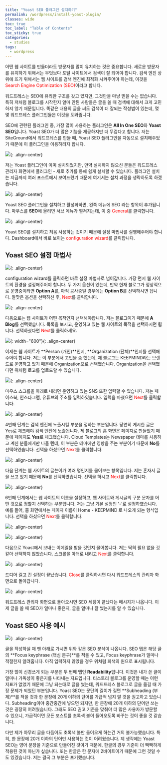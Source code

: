 ```yaml
---
title: "Yoast SEO 플러그인 설치하기"
permalink: /wordpress/install-yoast-plugin/
classes: wide
toc: true
toc_label: "Table of Contents"
toc_sticky: true
categories:
  - studies
tags:
  - wordpress
---
```


어떤 웹 사이트를 만들더라도 방문자를 많이 유치하는 것은 중요합니다. 새로운 방문자를 유치하기 위해서는 무엇보다 포털 사이트에서 검색이 잘 되어야 합니다. 검색 엔진 상위에 뜨기 위해서는 웹 사이트를 검색 엔진에 최적화 시켜주어야 하는데, 이것을 <span style="color:red">Search Engine Optimization (SEO)</span>이라고 합니다.

워드프레스는 SEO에 유리한 구조를 갖고 있지만, 그것만을 마냥 믿을 수는 없습니다. 특히 저처럼 블로그를 시작한지 얼마 안된 사람들은 글을 쓸 때 검색에 대해서 크게 고민하지 않기 때문입니다. 똑같은 내용의 글을 써도 검색이 더 잘되는 작성법이 있는데, 몇몇 워드프레스 플러그인들은 이것을 도와줍니다.

SEO에 관련된 플러그인 중, 가장 많이 사용하는 플러그인은 **All In One SEO**와 **Yoast SEO**입니다. Yoast SEO가 더 많은 기능을 제공하지만 더 무겁다고 합니다. 저는 SiteGround에서 워드프레스를 만들 때, Yoast SEO 플러그인을 자동으로 설치해주었기 때문에 이 플러그인을 이용하려자 합니다.

![](https://github.com/JoonsuRyu/images/blob/master/WordPress/009/01.png?raw=true){: .align-center}

저는 Yoast 플러그인이 이미 설치되었지만, 만약 설치하지 않으신 분들은 워드프레스 관리자 화면에서 플러그인 - 새로 추가를 통해 쉽게 설치할 수 있습니다. 플러그인 설치는 지금까지 여러 포스트에서 보여드렸기 때문에 여기서는 설치 과정을 생략하도록 하겠습니다.

![](https://github.com/JoonsuRyu/images/blob/master/WordPress/009/02.png?raw=true){: .align-center}

Yoast SEO 플러그인을 설치하고 활성화하면, 왼쪽 메뉴에 SEO 라는 항목이 추가됩니다. 마우스를 **SEO**에 올리면 서브 메뉴가 펼쳐지는데, 이 중 <span style="color:red">General</span>를 클릭합니다.

![](https://github.com/JoonsuRyu/images/blob/master/WordPress/009/03.png?raw=true){: .align-center}

Yoast SEO를 설치하고 처음 사용하는 것이기 때문에 설정 마법사를 실행해주어야 합니다. Dashboard에서 바로 보이는 <span style="color:red">configuration wizard</span>를 클릭합니다.

## Yoast SEO 설정 마법사

![](https://github.com/JoonsuRyu/images/blob/master/WordPress/009/04.png?raw=true){: .align-center}

configuration wizard를 클릭하면 바로 설정 마법사로 넘어갑니다. 가장 먼저 웹 사이트의 환경을 설정해주어야 합니다. 두 가지 옵션이 있는데, 만약 현재 블로그가 정상적으로 운영중이라면 **Option A**를, 아직 공사중일 경우에는 **Option B**를 선택하시면 됩니다. 알맞은 옵션을 선택하신 후, <span style="color:red">Next</span>를 클릭합니다.

![](https://github.com/JoonsuRyu/images/blob/master/WordPress/009/05.png?raw=true){: .align-center}

다음으로는 웹 사이트가 어떤 목적인지 선택해야합니다. 저는 블로그이기 때문에 **A Blog**를 선택했습니다. 목록을 보시고, 운영하고 있는 웹 사이트의 목적을 선택하시면 됩니다. 선택하셨다면 <span style="color:red">Next</span>를 클릭하세요.

![](https://github.com/JoonsuRyu/images/blob/master/WordPress/009/06.png?raw=true){: width="600"}{: .align-center}

이제는 웹 사이트가 **Person (개인)**인지, **Organization (단체)**인지를 선택해주어야 합니다. 저는 이 부분에서 고민을 좀 했는데, 제 블로그는 KEEPMIND라는 브랜드로 운영하고 있기 때문에 Organization으로 선택했습니다. Organization을 선택했다면 위처럼 로고를 업로드할 수 있습니다.

![](https://github.com/JoonsuRyu/images/blob/master/WordPress/009/07.png?raw=true){: .align-center}

마우스 스크롤을 아래로 내리면 운영하고 있는 SNS 또한 입력할 수 있습니다. 저는 페이스북, 인스타그램, 유튜브의 주소를 입력하였습니다. 입력을 마쳤으면 <span style="color:red">Next</span>를 클릭합니다.

![](https://github.com/JoonsuRyu/images/blob/master/WordPress/009/08.png?raw=true){: .align-center}

4번째 단계는 검색 엔진에 노출시킬 부분을 정하는 부분입니다. 당연히 게시한 글은 Yes로 체크해야 검색 엔진에 노출됩니다. 제 블로그의 홈 화면은 페이지로 만들었기 때문에 페이지도 **Yes**로 체크했습니다. Cloud Templates는 Newspaper 테마를 사용하고 계신 분들에게만 나올 텐데, 이 부분은 테마에만 영향을 주는 부분이기 때문에 **No**를 선택하였습니다. 선택을 하셨으면 <span style="color:red">Next</span>를 클릭합니다.

![](https://github.com/JoonsuRyu/images/blob/master/WordPress/009/09.png?raw=true){: .align-center}

다음 단계는 웹 사이트의 글쓴이가 여러 명인지를 물어보는 항목입니다. 저는 혼자서 글을 쓰고 있기 때문에 **No**를 선택하였습니다. 선택을 하시고 <span style="color:red">Next</span>를 클릭합니다.

![](https://github.com/JoonsuRyu/images/blob/master/WordPress/009/10.png?raw=true){: .align-center}

6번째 단계에서는 웹 사이트의 이름을 설정하고, 웹 사이트와 게시글의 구분 문자를 어떤 것으로 정할지 선택하는 부분입니다. 저는 그냥 기본 설정인 '-'로 설정하였습니다. 예를 들어, 홈 화면에서는 페이지 이름이 Home - KEEPMIND 로 나오게 되는 형식입니다. 선택을 하셨으면 <span style="color:red">Next</span>를 클릭합니다.

![](https://github.com/JoonsuRyu/images/blob/master/WordPress/009/11.png?raw=true){: .align-center}

![](https://github.com/JoonsuRyu/images/blob/master/WordPress/009/12.png?raw=true){: .align-center}

다음으로 Yoast에서 보내는 이메일을 받을 것인지 물어봅니다. 저는 딱히 필요 없을 것 같아 선택하지 않았습니다. 스크롤을 아래로 내리고 <span style="color:red">Next</span>를 클릭합니다.

![](https://github.com/JoonsuRyu/images/blob/master/WordPress/009/13.png?raw=true){: .align-center}

드디어 길고 긴 설정이 끝났습니다. <span style="color:red">Close</span>를 클릭하시면 다시 워드프레스의 관리자 화면으로 돌아갑니다.

![](https://github.com/JoonsuRyu/images/blob/master/WordPress/009/14.png?raw=true){: .align-center}

워드프레스 관리자 화면으로 돌아오시면 SEO 세팅이 끝났다는 메시지가 나옵니다. 이제 글을 쓸 때 SEO가 얼마나 좋은지, 글을 얼마나 잘 썼는지를 알 수 있습니다.

## Yoast SEO 사용 예시

![](https://github.com/JoonsuRyu/images/blob/master/WordPress/009/15.png?raw=true){: .align-center}

글을 작성하실 때 맨 아래로 가시면 위와 같은 SEO 분석이 나옵니다. SEO 탭은 해당 글의 **Focus keyphrase (핵심 문구)**를 적을 수 있고, Focus keyphrase가 얼마나 적절한지 알려줍니다. 아직 입력하지 않았을 경우 위처럼 회색의 원으로 표시됩니다.

가장 많이 신경쓰게 되는 부분은 두 번째 탭인 **Readability**입니다. 이것은 내가 쓴 글이 얼마나 가독성이 좋은지를 나타내는 지표입니다. 티스토리 블로그를 운영할 때는 이런 지표가 없었기 때문에 그냥 되는대로 글을 썼는데, 워드프레스 블로그로 글을 옮길 때 가장 문제가 되었던 부분입니다. Yoast SEO는 문단의 길이가 길면 **Subheading (부제)**를 적을 것과 한 문장에 20개 이하의 단어를 가급적 넘지 말 것을 권고하고 있습니다. Subheading이야 중간중간에 넣으면 되지만, 한 문장에 20개 이하의 단어만 쓰는 것은 굉장히 어려웠습니다. 그래도 SEO 권고 기준을 맞춰야 더 많은 사용자가 방문할 수 있으니, 가급적이면 모든 포스트를 초록색 불이 들어오도록 바꾸는 것이 좋을 것 같습니다.

다만 제가 아무리 글을 다듬어도 초록색 불만 들어오게 하는건 거의 불가능했습니다. 특히, 한 문장에 20개 이하의 단어만 사용하는 것이 어려웠습니다. 제 생각에는 Yoast SEO는 영어 문장을 기준으로 만들어진 것이기 때문에, 한글의 경우 기준이 더 빡빡하게 적용된 것이 아닌가 싶습니다. 또는 한글은 한 문자에 2바이트이기 때문에 그런 것일 수도 있겠습니다. 저는 결국 그 부분은 포기했습니다.